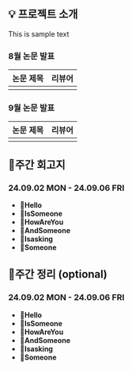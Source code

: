 ## 💡 프로젝트 소개

This is sample text

### 8월 논문 발표

| 논문 제목 | 리뷰어 |
| ----- | --- |
|       |     |

### 9월 논문 발표

| 논문 제목 | 리뷰어 |
| ----- | --- |
|       |     |

## 👋주간 회고지

### 24.09.02 MON - 24.09.06 FRI

- **📍Hello**
- **📍IsSomeone**
- **📍HowAreYou**
- **📍AndSomeone**
- **📍Isasking**
- **📍Someone**

## 📝주간 정리 (optional)

### 24.09.02 MON - 24.09.06 FRI

- **📍Hello**
- **📍IsSomeone**
- **📍HowAreYou**
- **📍AndSomeone**
- **📍Isasking**
- **📍Someone**
